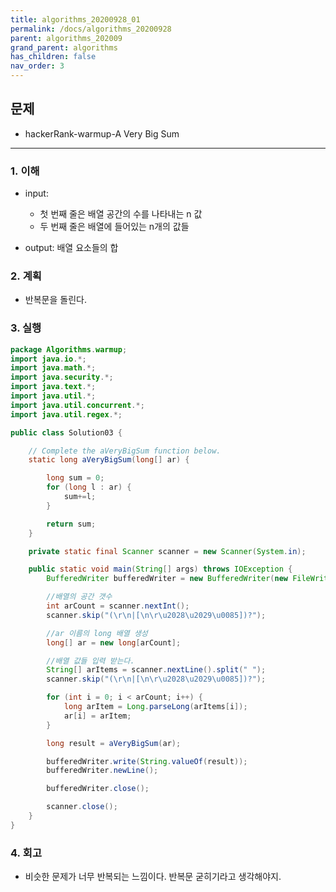 ```yaml
---
title: algorithms_20200928_01
permalink: /docs/algorithms_20200928
parent: algorithms_202009
grand_parent: algorithms
has_children: false
nav_order: 3
---
```


## 문제

- hackerRank-warmup-A Very Big Sum

---

### 1. 이해

- input:

  - 첫 번째 줄은 배열 공간의 수를 나타내는 n 값
  - 두 번째 줄은 배열에 들어있는 n개의 값들

- output: 배열 요소들의 합

### 2. 계획

- 반복문을 돌린다.

### 3. 실행

```java
package Algorithms.warmup;
import java.io.*;
import java.math.*;
import java.security.*;
import java.text.*;
import java.util.*;
import java.util.concurrent.*;
import java.util.regex.*;

public class Solution03 {

    // Complete the aVeryBigSum function below.
    static long aVeryBigSum(long[] ar) {

        long sum = 0;
        for (long l : ar) {
            sum+=l;
        }

        return sum;
    }

    private static final Scanner scanner = new Scanner(System.in);

    public static void main(String[] args) throws IOException {
        BufferedWriter bufferedWriter = new BufferedWriter(new FileWriter(System.getenv("OUTPUT_PATH")));

        //배열의 공간 갯수
        int arCount = scanner.nextInt();
        scanner.skip("(\r\n|[\n\r\u2028\u2029\u0085])?");

        //ar 이름의 long 배열 생성
        long[] ar = new long[arCount];

        //배열 값들 입력 받는다.
        String[] arItems = scanner.nextLine().split(" ");
        scanner.skip("(\r\n|[\n\r\u2028\u2029\u0085])?");

        for (int i = 0; i < arCount; i++) {
            long arItem = Long.parseLong(arItems[i]);
            ar[i] = arItem;
        }

        long result = aVeryBigSum(ar);

        bufferedWriter.write(String.valueOf(result));
        bufferedWriter.newLine();

        bufferedWriter.close();

        scanner.close();
    }
}

```

### 4. 회고

- 비슷한 문제가 너무 반복되는 느낌이다. 반복문 굳히기라고 생각해야지.
